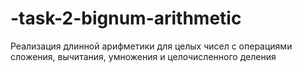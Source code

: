 # -task-2-bignum-arithmetic
Реализация длинной арифметики для целых чисел с операциями сложения, вычитания, умножения и целочисленного деления
